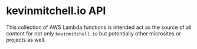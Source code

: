 # kevinmitchell.io API

This collection of AWS Lambda functions is intended act as the source of all content for not only `kevinmitchell.io` but potentially other microsites or projects as well.